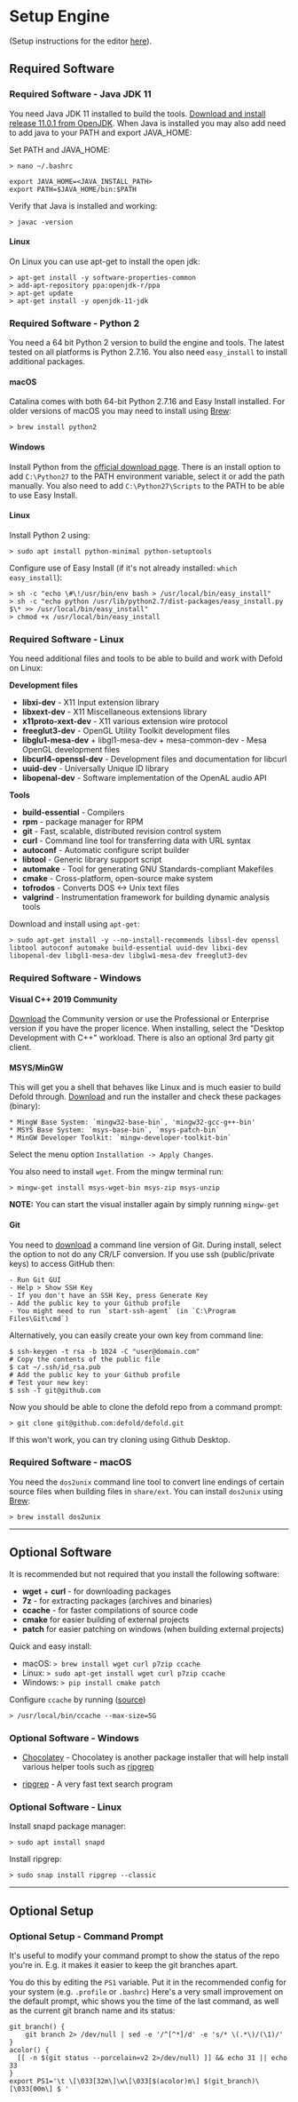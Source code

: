 # Setup Engine

(Setup instructions for the editor [here](/editor/README.md)).

## Required Software

### Required Software - Java JDK 11

You need Java JDK 11 installed to build the tools. [Download and install release 11.0.1 from OpenJDK](https://jdk.java.net/archive/). When Java is installed you may also add need to add java to your PATH and export JAVA_HOME:

Set PATH and JAVA_HOME:

    > nano ~/.bashrc

    export JAVA_HOME=<JAVA_INSTALL_PATH>
    export PATH=$JAVA_HOME/bin:$PATH


Verify that Java is installed and working:

    > javac -version

#### Linux

On Linux you can use apt-get to install the open jdk:

    > apt-get install -y software-properties-common
    > add-apt-repository ppa:openjdk-r/ppa
    > apt-get update
    > apt-get install -y openjdk-11-jdk

### Required Software - Python 2

You need a 64 bit Python 2 version to build the engine and tools. The latest tested on all platforms is Python 2.7.16. You also need `easy_install` to install additional packages.

#### macOS

Catalina comes with both 64-bit Python 2.7.16 and Easy Install installed. For older versions of macOS you may need to install using [Brew](https://brew.sh/):

    > brew install python2

#### Windows

Install Python from the [official download page](https://www.python.org/downloads/windows/). There is an install option to add `C:\Python27` to the PATH environment variable, select it or add the path manually. You also need to add `C:\Python27\Scripts` to the PATH to be able to use Easy Install.

#### Linux

Install Python 2 using:

    > sudo apt install python-minimal python-setuptools

Configure use of Easy Install (if it's not already installed: `which easy_install`):

    > sh -c "echo \#\!/usr/bin/env bash > /usr/local/bin/easy_install"
    > sh -c "echo python /usr/lib/python2.7/dist-packages/easy_install.py $\* >> /usr/local/bin/easy_install"
    > chmod +x /usr/local/bin/easy_install


### Required Software - Linux

You need additional files and tools to be able to build and work with Defold on Linux:

**Development files**
* **libxi-dev** - X11 Input extension library
* **libxext-dev** - X11 Miscellaneous extensions library
* **x11proto-xext-dev** - X11 various extension wire protocol
* **freeglut3-dev** - OpenGL Utility Toolkit development files
* **libglu1-mesa-dev** + libgl1-mesa-dev + mesa-common-dev - Mesa OpenGL development files
* **libcurl4-openssl-dev** - Development files and documentation for libcurl
* **uuid-dev** - Universally Unique ID library
* **libopenal-dev** - Software implementation of the OpenAL audio API

**Tools**
* **build-essential** - Compilers
* **rpm** - package manager for RPM
* **git** - Fast, scalable, distributed revision control system
* **curl** - Command line tool for transferring data with URL syntax
* **autoconf** - Automatic configure script builder
* **libtool** - Generic library support script
* **automake** - Tool for generating GNU Standards-compliant Makefiles
* **cmake** - Cross-platform, open-source make system
* **tofrodos** - Converts DOS <-> Unix text files
* **valgrind** - Instrumentation framework for building dynamic analysis tools

Download and install using `apt-get`:

    > sudo apt-get install -y --no-install-recommends libssl-dev openssl libtool autoconf automake build-essential uuid-dev libxi-dev libopenal-dev libgl1-mesa-dev libglw1-mesa-dev freeglut3-dev

### Required Software - Windows

#### Visual C++ 2019 Community

[Download](https://visualstudio.microsoft.com/vs/older-downloads/) the Community version or use the Professional or Enterprise version if you have the proper licence. When installing, select the "Desktop Development with C++" workload. There is also an optional 3rd party git client.

#### MSYS/MinGW

This will get you a shell that behaves like Linux and is much easier to build Defold through. [Download](http://www.mingw.org/download/installer) and run the installer and check these packages (binary):

    * MingW Base System: `mingw32-base-bin`, 'mingw32-gcc-g++-bin'
    * MSYS Base System: `msys-base-bin`, `msys-patch-bin`
    * MinGW Developer Toolkit: `mingw-developer-toolkit-bin`

Select the menu option `Installation -> Apply Changes`.

You also need to install `wget`. From the mingw terminal run:

    > mingw-get install msys-wget-bin msys-zip msys-unzip

**NOTE:** You can start the visual installer again by simply running `mingw-get`

#### Git

You need to [download](https://git-scm.com/download/win) a command line version of Git. During install, select the option to not do any CR/LF conversion. If you use ssh (public/private keys) to access GitHub then:

    - Run Git GUI
    - Help > Show SSH Key
    - If you don't have an SSH Key, press Generate Key
    - Add the public key to your Github profile
    - You might need to run `start-ssh-agent` (in `C:\Program Files\Git\cmd`)

Alternatively, you can easily create your own key from command line:

    $ ssh-keygen -t rsa -b 1024 -C "user@domain.com"
    # Copy the contents of the public file
    $ cat ~/.ssh/id_rsa.pub
    # Add the public key to your Github profile
    # Test your new key:
    $ ssh -T git@github.com

Now you should be able to clone the defold repo from a command prompt:

    > git clone git@github.com:defold/defold.git

If this won't work, you can try cloning using Github Desktop.

### Required Software - macOS

You need the `dos2unix` command line tool to convert line endings of certain source files when building files in `share/ext`. You can install `dos2unix` using [Brew](https://brew.sh/):

    > brew install dos2unix

---

## Optional Software

It is recommended but not required that you install the following software:

* **wget** + **curl** - for downloading packages
* **7z** - for extracting packages (archives and binaries)
* **ccache** - for faster compilations of source code
* **cmake** for easier building of external projects
* **patch** for easier patching on windows (when building external projects)

Quick and easy install:

* macOS: `> brew install wget curl p7zip ccache`
* Linux: `> sudo apt-get install wget curl p7zip ccache`
* Windows: `> pip install cmake patch`

Configure `ccache` by running ([source](https://ccache.samba.org/manual.html))

    > /usr/local/bin/ccache --max-size=5G


### Optional Software - Windows

* [Chocolatey](https://chocolatey.org/docs/installation) - Chocolatey is another package installer that will help install various helper tools such as [ripgrep](https://github.com/BurntSushi/ripgrep)

* [ripgrep](https://github.com/BurntSushi/ripgrep) - A very fast text search program

### Optional Software - Linux

Install snapd package manager:

    > sudo apt install snapd

Install ripgrep:

    > sudo snap install ripgrep --classic

---

## Optional Setup

### Optional Setup - Command Prompt

It's useful to modify your command prompt to show the status of the repo you're in.
E.g. it makes it easier to keep the git branches apart.

You do this by editing the `PS1` variable. Put it in the recommended config for your system (e.g. `.profile` or `.bashrc`)
Here's a very small improvement on the default prompt, whic shows you the time of the last command, as well as the current git branch name and its status:

    git_branch() {
        git branch 2> /dev/null | sed -e '/^[^*]/d' -e 's/* \(.*\)/(\1)/'
    }
    acolor() {
      [[ -n $(git status --porcelain=v2 2>/dev/null) ]] && echo 31 || echo 33
    }
    export PS1='\t \[\033[32m\]\w\[\033[$(acolor)m\] $(git_branch)\[\033[00m\] $ '


